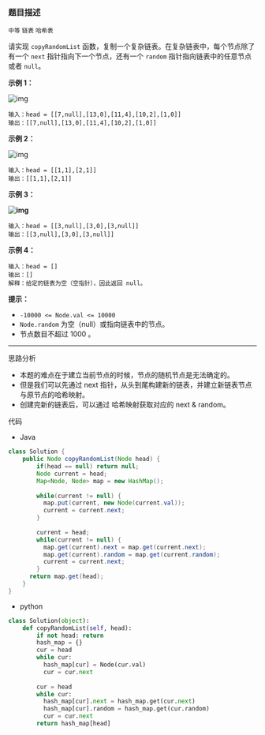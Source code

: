 ### 题目描述

`中等` `链表` `哈希表`

请实现 `copyRandomList` 函数，复制一个复杂链表。在复杂链表中，每个节点除了有一个 `next` 指针指向下一个节点，还有一个 `random` 指针指向链表中的任意节点或者 `null`。

**示例 1：**

![img](https://assets.leetcode-cn.com/aliyun-lc-upload/uploads/2020/01/09/e1.png)

```
输入：head = [[7,null],[13,0],[11,4],[10,2],[1,0]]
输出：[[7,null],[13,0],[11,4],[10,2],[1,0]]
```

**示例 2：**

![img](https://assets.leetcode-cn.com/aliyun-lc-upload/uploads/2020/01/09/e2.png)

```
输入：head = [[1,1],[2,1]]
输出：[[1,1],[2,1]]
```

**示例 3：**

**![img](https://assets.leetcode-cn.com/aliyun-lc-upload/uploads/2020/01/09/e3.png)**

```
输入：head = [[3,null],[3,0],[3,null]]
输出：[[3,null],[3,0],[3,null]]
```

**示例 4：**

```
输入：head = []
输出：[]
解释：给定的链表为空（空指针），因此返回 null。
```

 

**提示：**

- `-10000 <= Node.val <= 10000`
- `Node.random` 为空（null）或指向链表中的节点。
- 节点数目不超过 1000 。

---

思路分析

- 本题的难点在于建立当前节点的时候，节点的随机节点是无法确定的。
- 但是我们可以先通过 next 指针，从头到尾构建新的链表，并建立新链表节点与原节点的哈希映射。
- 创建完新的链表后，可以通过 哈希映射获取对应的 next & random。

代码

- Java

```java
class Solution {
    public Node copyRandomList(Node head) {
        if(head == null) return null;
        Node current = head;
        Map<Node, Node> map = new HashMap();
        
        while(current != null) {
          map.put(current, new Node(current.val));
          current = current.next;
        }
      
        current = head;
        while(current != null) {
          map.get(current).next = map.get(current.next);
          map.get(current).random = map.get(current.random);
          current = current.next;
        }
      return map.get(head);
    }
}
```

- python

```python
class Solution(object):
    def copyRandomList(self, head):
        if not head: return
        hash_map = {}
        cur = head
        while cur:
          hash_map[cur] = Node(cur.val)
          cur = cur.next
        
        cur = head
        while cur:
          hash_map[cur].next = hash_map.get(cur.next)
          hash_map[cur].random = hash_map.get(cur.random)
          cur = cur.next
        return hash_map[head]
      
```

